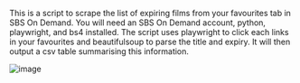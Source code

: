 This is a script to scrape the list of expiring films from your favourites tab in SBS On Demand. You will need an SBS On Demand account, python, playwright, and bs4 installed. The script uses playwright to click each links in your favourites and beautifulsoup to parse the title and expiry. It will then output a csv table summarising this information.

![image](https://github.com/HafizKhusyairi/sbs_on_demand_expiry/assets/24402846/d345dbad-0bc2-4de9-a0c2-38c7dfcf64a8)
